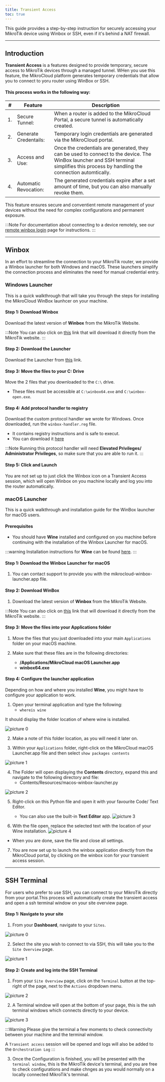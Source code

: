 ```yaml
---
title: Transient Access
toc: true
---
```


This guide provides a step-by-step instruction for securely accessing your MikroTik device using Winbox or SSH, even if it's behind a NAT firewall.

---
## Introduction
**Transient Access** is a features designed to provide temporary, secure access to MikroTik devices through a managed tunnel. WHen you use this feature, the MikroCloud platform generates temporary credentials that allow you to connect to yoru router using WinBox or SSH.

#### This process works in the following way:
| # | Feature | Description |
| --- | --- | --- |
| 1. | Secure Tunnel: | When a router is added to the MikroCloud Portal, a secure tunnel is automatically created. |
| 2. | Generate Credentails: | Temporary login credentials are generated via the MikroCloud portal. |
| 3. | Access and Use: | Once the credentials are generated, they can be used to connect to the device. The WinBox launcher and SSH terminal simplifies this process by handling the connection automtically. |
| 4. | Automatic Revocation: | The generated credentials expire after a set amount of time, but you can also manually revoke them. |

This feature ensures secure and conventient remote management of your devices without the need for complex configurations and permanent exposure.

:::Note
For documentation about connecting to a device remotely, see our [remote winbox login](/documentation/guides/remote-winbox-login) page for instructions.
:::

---
## Winbox
In an effort to streamline the connection to your MikroTik router, we provide a Winbox launcher for both Windows and macOS. These launchers simplify the connection process and eliminates the need for manual credential entry.

### Windows Launcher
This is a quick walkthrough that will take you through the steps for installing the MikroCloud WinBox launhcer on your machine.

#### Step 1: Download Winbox
Download the latest version of **Winbox** from the MikroTik Website.

:::Note
You can also click on [this](https://mt.lv/winbox64) link that will download it directly from the MikroTik website.
:::

#### Step 2: Download the Launcher
Download the Launcher from [this](https://cdn.mikrocloud.com/downloads/winbox-open.exe) link.


#### Step 3: Move the files to your C: Drive
Move the 2 files that you downloaded to the `C:\` drive.
* These files must be accessible at `C:\winbox64.exe` and `C:\winbox-open.exe`.

#### Step 4: Add protocol handler to registry
Download the custom protocol handler we wrote for Windows.
Once downloaded, run the `winbox-handler.reg` file.
* It contains registry instructions and is safe to execut.
* You can download it [here](https://cdn.mikrocloud.com/downloads/winbox-handler.reg)

:::Note
Running this protocol handler will need **Elevated Privileges/ Administrator Privileges**, so make sure that you are able to run it.
:::

#### Step 5: Click and Launch
You are not set up to just click the Winbox icon on a Transient Access session, which will open Winbox on you machine locally and log you into the router automatically.






### macOS Launcher
This is a quick walkthrough and installation guide for the WinBox launcher for macOS users.

#### Prerequisites
* You should have **Wine** installed and configured on you machine before continuing with the installation of the Winbox Launcher for macOS.

:::warning
Installation instructions for **Wine** can be found [here](https://wiki.winehq.org/Download).
:::

#### Step 1: Download the Winbox Launcher for macOS
1. You can contact support to provide you with the mikrocloud-winbox-launcher.app file.

#### Step 2: Download WinBox
1. Download the latest version of **Winbox** from the MikroTik Website.

:::Note
You can also click on [this](https://mt.lv/winbox64) link that will download it directly from the MikroTik website.
:::

#### Step 3: Move the files into your Applications folder
1. Move the files that you just downloaded into your main `Applications` folder on your macOS machine.

2. Make sure that these files are in the following directories:
    * **/Applications/MikroCloud macOS Launcher.app**
    * **winbox64.exe**

#### Step 4: Configure the launcher application
Depending on how and where you installed **Wine**, you might have to configure your application to work.

1. Open your terminal application and type the following:
   * `whereis wine`

It should display the folder location of where wine is installed.

<!-- Insert Image -->
![picture 0](https://cdn.mkcld.io/059219c524909b1b3e9335a7f318b6e0dce984cc89f47381fae5229adb3cf0e4.png)  

2. Make a note of this folder location, as you will need it later on.

3. Within your `Applications` folder, right-click on the MikroCloud macOS Launcher.app file and then select `show packages contents`
<!-- Insert Image -->
![picture 1](https://cdn.mkcld.io/21489fe0b001dd680badf01579c2cdd9b4a37acf1e367e3e89a06124d5dfc4cd.jpg)  

4. The Folder will open displaying the **Contents** directory, expand this and navigate to the following directory and file:
    * Contents/Resources/macos-winbox-launcher.py
<!-- Insert Image -->
![picture 2](https://cdn.mkcld.io/98d39ca6f295f2886f199252e354a6f05b2c9e530443790ae0c26b79fbdf103c.png)  


5. Right-click on this Python file and open it with your favourite Code/ Text Editor.
    * You can also use the built-in **Text Editor** app.
![picture 3](https://cdn.mkcld.io/994705f058be6fb36726781c572e96b9cef08ed71f37bed0dbcfce1829b6ee88.jpg)  

6. With the file open, replace the selected text with the location of your Wine installation.
![picture 4](https://cdn.mkcld.io/805f78496e0fba92996588963d4dae43d7ec28c4ee16a34d286cf4f63b59a744.jpg)  

* When you are done, save the file and close all settings.

7. You are now set up to launch the winbox application directly from the MikroCloud portal, by clicking on the winbox icon for your transient access session.


---
## SSH Terminal
For users who prefer to use SSH, you can connect to your MikroTik directly from your portal.This process will automatically create the transient access and open a ssh terminal window on your site overview page.

#### Step 1: Navigate to your site
1. From your **Dashboard**, navigate to your `Sites`.
<!-- Insert Image -->
![picture 0](https://cdn.mkcld.io/6cfa5d3113c79d058310996f4235e796a2a228c40b6c81cda144e49a415f5825.jpg)  


2. Select the site you wish to connect to via SSH, this will take you to the `Site Overview` page.
<!-- Insert Image -->
![picture 1](https://cdn.mkcld.io/17fb7884318d1c8e6d50eebe0f52723786cd7856cab62f81499b898a5a003b5a.jpg)  


#### Step 2: Create and log into the SSH Terminal
1. From your `Site Overview` page, click on the `Terminal` button at the top-right of the page, next to the `Actions` dropdown menu.
<!-- Insert Image -->
![picture 2](https://cdn.mkcld.io/dca0c14625b17b2f81667916f320e1c6f736a4286a3cf6f32c4b6ed26932815f.jpg)  

2. A Terminal window will open at the bottom of your page, this is the ssh terminal windows which connects directly to your device.
<!-- Insert Image -->
![picture 3](https://cdn.mkcld.io/7de61acabca4678cf17ae3cfa85d4ddc8070236752a28b81d9b8a3bf32f6689e.png)  

:::Warning
Please give the terminal a few moments to check connectivity between your machine and the terminal window.

A `Transient access` session will be opened and logs will also be added to the `Orchestration Log`
:::

3. Once the Configuration is finished, you will be presented with the `terminal window`, this is the MikroTik device's terminal, and you are free to check configurations and make chnges as you would normally on a locally connected MikroTik's terminal.